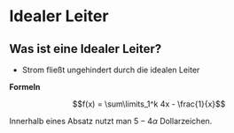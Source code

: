 # Idealer Leiter

## Was ist eine Idealer Leiter? 

+ Strom fließt ungehindert durch die idealen Leiter

**Formeln**

$$f(x) = \sum\limits_1^k 4x - \frac{1}{x}$$

Innerhalb eines Absatz nutzt man $5-4\alpha$ Dollarzeichen.
